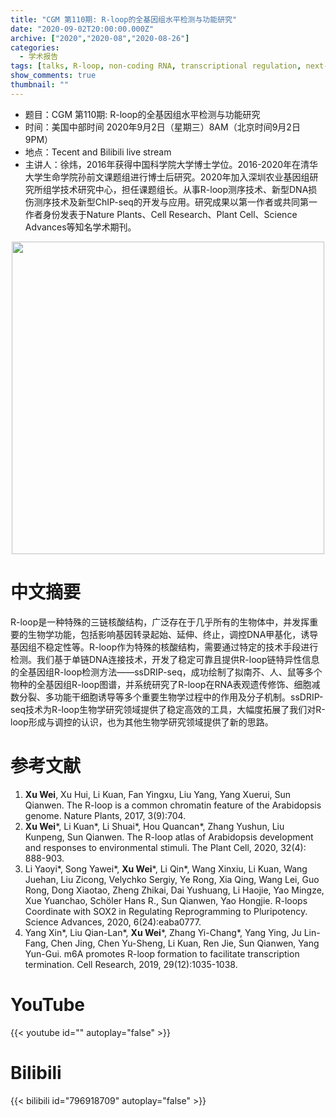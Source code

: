 ```yaml
---
title: "CGM 第110期: R-loop的全基因组水平检测与功能研究"
date: "2020-09-02T20:00:00.000Z"
archive: ["2020","2020-08","2020-08-26"]
categories:
  - 学术报告
tags: [talks, R-loop, non-coding RNA, transcriptional regulation, next-generation sequencing]
show_comments: true
thumbnail: ""
---
```


- 题目：CGM 第110期: R-loop的全基因组水平检测与功能研究
- 时间：美国中部时间 2020年9月2日（星期三）8AM（北京时间9月2日 9PM）
- 地点：Tecent and Bilibili live stream
- 主讲人：徐炜，2016年获得中国科学院大学博士学位。2016-2020年在清华大学生命学院孙前文课题组进行博士后研究。2020年加入深圳农业基因组研究所组学技术研究中心，担任课题组长。从事R-loop测序技术、新型DNA损伤测序技术及新型ChIP-seq的开发与应用。研究成果以第一作者或共同第一作者身份发表于Nature Plants、Cell Research、Plant Cell、Science Advances等知名学术期刊。

<div align="center">
<img src="https://i.loli.net/2020/08/29/OAlUWmwBjCKv78H.jpg" height=500>
</div>

# 中文摘要

R-loop是一种特殊的三链核酸结构，广泛存在于几乎所有的生物体中，并发挥重要的生物学功能，包括影响基因转录起始、延伸、终止，调控DNA甲基化，诱导基因组不稳定性等。R-loop作为特殊的核酸结构，需要通过特定的技术手段进行检测。我们基于单链DNA连接技术，开发了稳定可靠且提供R-loop链特异性信息的全基因组R-loop检测方法——ssDRIP-seq，成功绘制了拟南芥、人、鼠等多个物种的全基因组R-loop图谱，并系统研究了R-loop在RNA表观遗传修饰、细胞减数分裂、多功能干细胞诱导等多个重要生物学过程中的作用及分子机制。ssDRIP-seq技术为R-loop生物学研究领域提供了稳定高效的工具，大幅度拓展了我们对R-loop形成与调控的认识，也为其他生物学研究领域提供了新的思路。


# 参考文献

1. **Xu Wei**, Xu Hui, Li Kuan, Fan Yingxu, Liu Yang, Yang Xuerui, Sun Qianwen. The R-loop is a common chromatin feature of the Arabidopsis genome. Nature Plants, 2017, 3(9):704. 
2. **Xu Wei***, Li Kuan*, Li Shuai*, Hou Quancan*, Zhang Yushun, Liu Kunpeng, Sun Qianwen. The R-loop atlas of Arabidopsis development and responses to environmental stimuli. The Plant Cell, 2020, 32(4): 888-903. 
3. Li Yaoyi*, Song Yawei*, **Xu Wei***, Li Qin*, Wang Xinxiu, Li Kuan, Wang Juehan, Liu Zicong, Velychko Sergiy, Ye Rong, Xia Qing, Wang Lei, Guo Rong, Dong Xiaotao, Zheng Zhikai, Dai Yushuang, Li Haojie, Yao Mingze, Xue Yuanchao, Schöler Hans R., Sun Qianwen, Yao Hongjie. R-loops Coordinate with SOX2 in Regulating Reprogramming to Pluripotency. Science Advances, 2020, 6(24):eaba0777. 
4. Yang Xin*, Liu Qian-Lan*, **Xu Wei***, Zhang Yi-Chang*, Yang Ying, Ju Lin-Fang, Chen Jing, Chen Yu-Sheng, Li Kuan, Ren Jie, Sun Qianwen, Yang Yun-Gui. m6A promotes R-loop formation to facilitate transcription termination. Cell Research, 2019, 29(12):1035-1038. 

# YouTube

{{< youtube id="" autoplay="false" >}}

# Bilibili

{{< bilibili id="796918709" autoplay="false" >}}

